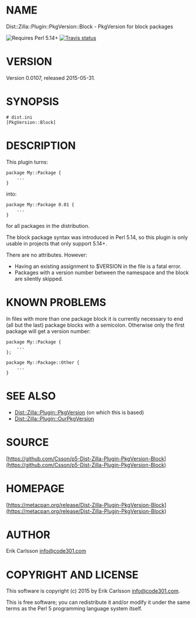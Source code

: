 # NAME

Dist::Zilla::Plugin::PkgVersion::Block - PkgVersion for block packages

![Requires Perl 5.14+](https://img.shields.io/badge/perl-5.14+-brightgreen.svg) [![Travis status](https://api.travis-ci.org/Csson/p5-Dist-Zilla-Plugin-PkgVersion-Block.svg?branch=master)](https://travis-ci.org/Csson/p5-Dist-Zilla-Plugin-PkgVersion-Block)

# VERSION

Version 0.0107, released 2015-05-31.

# SYNOPSIS

    # dist.ini
    [PkgVersion::Block]

# DESCRIPTION

This plugin turns:

    package My::Package {
        ...
    }

into:

    package My::Package 0.01 {
        ...
    }

for all packages in the distribution.

The block package syntax was introduced in Perl 5.14, so this plugin is only usable in projects that only support 5.14+.

There are no attributes. However:

- Having an existing assignment to $VERSION in the file is a fatal error.
- Packages with a version number between the namespace and the block are silently skipped.

# KNOWN PROBLEMS

In files with more than one package block it is currently necessary to end (all but the last) package blocks with a semicolon. Otherwise only the first package will get a version number:

    package My::Package {
        ...
    };

    package My::Package::Other {
        ...
    }

# SEE ALSO

- [Dist::Zilla::Plugin::PkgVersion](https://metacpan.org/pod/Dist::Zilla::Plugin::PkgVersion) (on which this is based)
- [Dist::Zilla::Plugin::OurPkgVersion](https://metacpan.org/pod/Dist::Zilla::Plugin::OurPkgVersion)

# SOURCE

[https://github.com/Csson/p5-Dist-Zilla-Plugin-PkgVersion-Block](https://github.com/Csson/p5-Dist-Zilla-Plugin-PkgVersion-Block)

# HOMEPAGE

[https://metacpan.org/release/Dist-Zilla-Plugin-PkgVersion-Block](https://metacpan.org/release/Dist-Zilla-Plugin-PkgVersion-Block)

# AUTHOR

Erik Carlsson <info@code301.com>

# COPYRIGHT AND LICENSE

This software is copyright (c) 2015 by Erik Carlsson <info@code301.com>.

This is free software; you can redistribute it and/or modify it under
the same terms as the Perl 5 programming language system itself.
